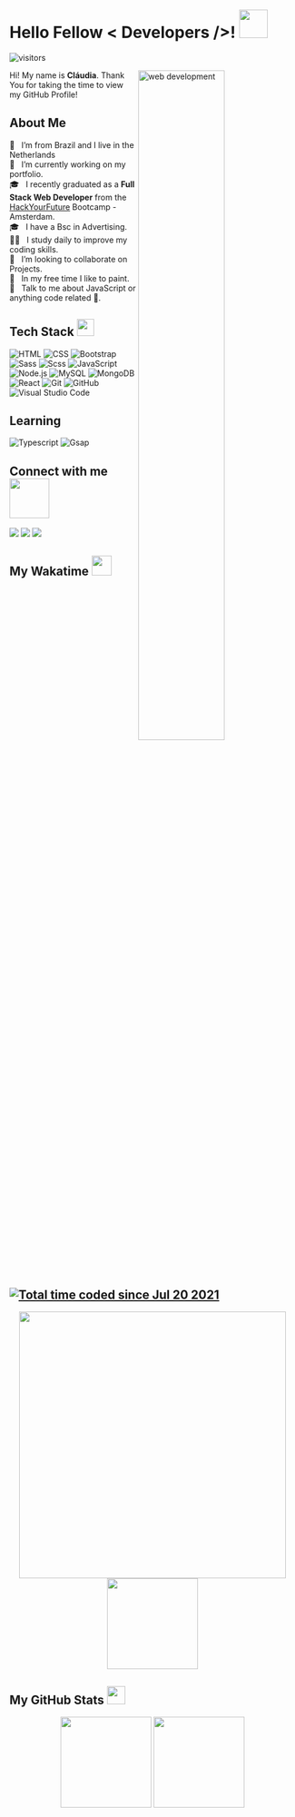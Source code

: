 
<h1> Hello Fellow < Developers />! <img src = "https://c.tenor.com/JUM6g9MQaVoAAAAj/feline-new-computer.gif" width = 50px> </h1>
<p align='center'>
   
![visitors](https://visitor-badge.glitch.me/badge?page_id=claudiadewindt.claudiadewindt)
   
</p>
   
   <img width="55%" align="right" alt="web development" src="https://thumbs.gfycat.com/ColorlessBitesizedKob-size_restricted.gif" />

   
   <div size='20px'> Hi! My name is <strong>Cláudia</strong>. Thank You for taking the time to view my GitHub Profile! 
</div>

<h2> About Me </h2>

:house_with_garden: &nbsp; I’m from Brazil and I live in the Netherlands  <br>
🔭 &nbsp; I’m currently working on  my portfolio. <br>
🎓 &nbsp; I recently graduated as a <strong>Full Stack Web Developer</strong> from the  [HackYourFuture](https://www.hackyourfuture.net/) Bootcamp - Amsterdam.<br>
🎓 &nbsp; I have a Bsc in Advertising. <br>
:woman_technologist: &nbsp; I study daily to improve my coding skills. <br>
👯 &nbsp; I’m looking to collaborate on Projects. <br>
:art: &nbsp; In my free time I like to paint. <br> 
💬 &nbsp; Talk to me about JavaScript or anything code related 🙂. <br>


<h2> Tech Stack <img src = "https://media2.giphy.com/media/QssGEmpkyEOhBCb7e1/giphy.gif?cid=ecf05e47a0n3gi1bfqntqmob8g9aid1oyj2wr3ds3mg700bl&rid=giphy.gif" width = 30px> </h2>
  
   
![HTML](https://img.shields.io/badge/-HTML-553333?style=flat&logo=HTML5) 
   ![CSS](https://img.shields.io/badge/-CSS-553333?style=flat&logo=CSS3&logoColor=1572B6)
   ![Bootstrap](https://img.shields.io/badge/-Bootstrap-553333?style=flat&logo=bootstrap)
   ![Sass](https://img.shields.io/badge/-SASS-553333?style=flat&logo=sass)
![Scss](https://img.shields.io/badge/-SCSS-553333?style=flat&logo=scss)
![JavaScript](https://img.shields.io/badge/-JavaScript-553333?style=flat&logo=javascript)
![Node.js](https://img.shields.io/badge/-Node.js-553333?style=flat&logo=node.js)
   ![MySQL](https://img.shields.io/badge/-MySQL-553333?style=flat&logo=mysql&logoColor=F29111)
     ![MongoDB](https://img.shields.io/badge/-MongoDB-553333?style=flat&logo=mongodb)
![React](https://img.shields.io/badge/-React-553333?style=flat&logo=react)
![Git](https://img.shields.io/badge/-Git-553333?style=flat&logo=git)
![GitHub](https://img.shields.io/badge/-GitHub-553333?style=flat&logo=github)
![Visual Studio Code](https://img.shields.io/badge/-Visual%20Studio%20Code-553333?style=flat&logo=visual-studio-code&logoColor=007ACC)

## Learning 
![Typescript](https://img.shields.io/badge/-Typescript-553333?style=flat&logo=typescript)
![Gsap](https://img.shields.io/badge/-GreenSock-553333?style=flat&logo=greensock)



<h2> Connect with me <img src='https://raw.githubusercontent.com/ShahriarShafin/ShahriarShafin/main/Assets/handshake.gif' width="70px"> </h2>
<a href="https://bit.ly/claudiadewindt-linkedin"><img src="https://img.shields.io/badge/-Claudia%20de%20Windt-0077B5?style=flat-square&logo=Linkedin&logoColor=white"/></a>
<a href="mailto:caucrah@gmail.com"><img src="https://img.shields.io/badge/-caucrah@gmail.com-D14836?style=flat-square&logo=Gmail&logoColor=white"/></a>
   <a href="https://bit.ly/claudiacaus-instagram"><img src="https://img.shields.io/badge/-@claudiacaus-E4405F?style=flat&logo=Instagram&logoColor=white"/></a>


<h2> My Wakatime <img src = "https://media1.giphy.com/media/JZ40cnfnN11KycrvMF/giphy.gif?cid=ecf05e47a0n3gi1bfqntqmob8g9aid1oyj2wr3ds3mg700bl&rid=giphy.gif" width = 35px> <a href="https://wakatime.com/@975622cc-796a-42f6-b2fc-3860a5f9dcfe"><img src="https://wakatime.com/badge/user/975622cc-796a-42f6-b2fc-3860a5f9dcfe.svg" alt="Total time coded since Jul 20 2021" /></a> </h2>
  
   <p align="center">
<a>
<img  width="470em" src="https://github-readme-stats.vercel.app/api/wakatime?username=@claudiadewindt&compact=True&theme=dracula&hide_border=true"/>
 <img height="160em" src="https://github-readme-stats-eight-theta.vercel.app/api/top-langs/?username=claudiadewindt&layout=compact&langs_count=8&theme=dracula&hide_border=true&date_format=M%20j%5B%2C%20Y%5D"/>
</a> </p>


<h2> My GitHub Stats <img src='https://media1.giphy.com/media/du3J3cXyzhj75IOgvA/giphy.gif?cid=ecf05e47x2g034i9pzwtzzsd3xgg2w9nr94t4tflbbgo3008&rid=giphy.gif' width='32px'> </h2>

<p align="center">
<a>
                 <img height="160em" src="http://github-readme-streak-stats.herokuapp.com?user=claudiadewindt&theme=dracula&hide_border=true" />
  <img height="160em" src="https://github-readme-stats-eight-theta.vercel.app/api?username=claudiadewindt&show_icons=true&theme=dracula&include_all_commits=true&count_private=true&hide_border=true"/>
  
</a>
</p>





